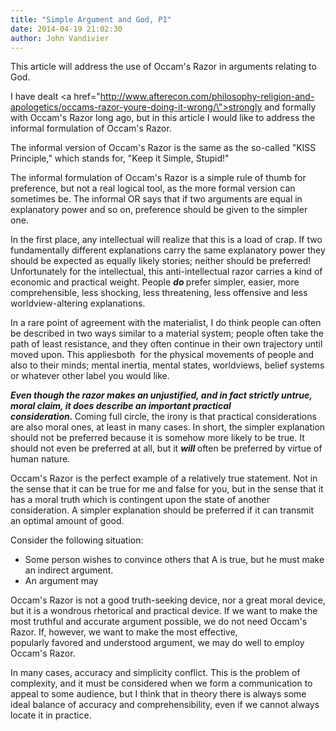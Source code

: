 ```yaml
---
title: "Simple Argument and God, P1"
date: 2014-04-19 21:02:30
author: John Vandivier
---
```




This article will address the use of Occam's Razor in arguments relating to God.

I have dealt <a href=\"http://www.afterecon.com/philosophy-religion-and-apologetics/occams-razor-youre-doing-it-wrong/\">strongly and formally with Occam's Razor long ago</a>, but in this article I would like to address the informal formulation of Occam's Razor.

The informal version of Occam's Razor is the same as the so-called \"KISS Principle,\" which stands for, \"Keep it Simple, Stupid!\"

The informal formulation of Occam's Razor is a simple rule of thumb for preference, but not a real logical tool, as the more formal version can sometimes be. The informal OR says that if two arguments are equal in explanatory power and so on, preference should be given to the simpler one.

In the first place, any intellectual will realize that this is a load of crap. If two fundamentally different explanations carry the same explanatory power they should be expected as equally likely stories; neither should be preferred! Unfortunately for the intellectual, this anti-intellectual razor carries a kind of economic and practical weight. People <em><strong>do</strong></em><strong> </strong>prefer simpler, easier, more comprehensible, less shocking, less threatening, less offensive and less worldview-altering explanations.

In a rare point of agreement with the materialist, I do think people can often be described in two ways similar to a material system; people often take the path of least resistance, and they often continue in their own trajectory until moved upon. This appliesboth  for the physical movements of people and also to their minds; mental inertia, mental states, worldviews, belief systems or whatever other label you would like.

<em><strong>E</strong></em><em><strong>ven though the razor makes an unjustified, and in fact strictly untrue, moral claim, it does describe an important practical consideration.</strong></em><strong> </strong>Coming full circle, the irony is that practical considerations are also moral ones, at least in many cases. In short, the simpler explanation should not be preferred because it is somehow more likely to be true. It should not even be preferred at all, but it <em><strong>will</strong></em><strong> </strong>often be preferred by virtue of human nature.

Occam's Razor is the perfect example of a relatively true statement. Not in the sense that it can be true for me and false for you, but in the sense that it has a moral truth which is contingent upon the state of another consideration. A simpler explanation should be preferred if it can transmit an optimal amount of good.

Consider the following situation:
<ul>
	<li>Some person wishes to convince others that A is true, but he must make an indirect argument.</li>
	<li>An argument may</li>
</ul>
Occam's Razor is not a good truth-seeking device, nor a great moral device, but it is a wondrous rhetorical and practical device. If we want to make the most truthful and accurate argument possible, we do not need Occam's Razor. If, however, we want to make the most effective, popularly favored and understood argument, we may do well to employ Occam's Razor.

In many cases, accuracy and simplicity conflict. This is the problem of complexity, and it must be considered when we form a communication to appeal to some audience, but I think that in theory there is always some ideal balance of accuracy and comprehensibility, even if we cannot always locate it in practice.

&nbsp;